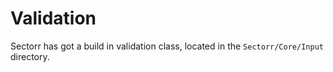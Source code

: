 # Validation
Sectorr has got a build in validation class, located in the <code class="language-php">Sectorr/Core/Input</code> directory.
